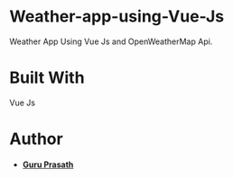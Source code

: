 # Weather-app-using-Vue-Js
Weather App Using Vue Js and OpenWeatherMap Api.

# Built With

Vue Js 

# Author

* #### <a href="https://github.com/guruk05">Guru Prasath</a>
